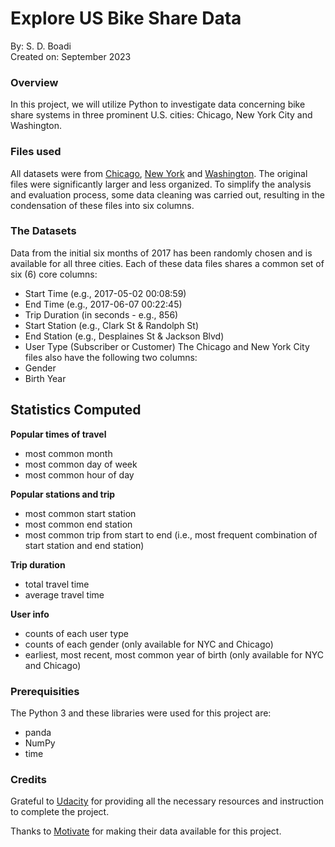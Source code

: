 # Explore US Bike Share Data
By: S. D. Boadi<br>
Created on: September 2023


### Overview
In this project, we will utilize Python to investigate data concerning bike share systems in three prominent U.S. cities: Chicago, New York City and Washington.


### Files used
All datasets were from [Chicago](https://www.divvybikes.com/system-data), [New York](https://www.citibikenyc.com/system-data) and [Washington](https://www.capitalbikeshare.com/system-data).
The original files were significantly larger and less organized. To simplify the analysis and evaluation process, some data cleaning was carried out, resulting in the condensation of these files into six columns.


### The Datasets
Data from the initial six months of 2017 has been randomly chosen and is available for all three cities. Each of these data files shares a common set of six (6) core columns:
* Start Time (e.g., 2017-05-02 00:08:59)
* End Time (e.g., 2017-06-07 00:22:45)
* Trip Duration (in seconds - e.g., 856)
* Start Station (e.g., Clark St & Randolph St)
* End Station (e.g., Desplaines St & Jackson Blvd)
* User Type (Subscriber or Customer)
The Chicago and New York City files also have the following two columns:
* Gender
* Birth Year


## Statistics Computed 
**Popular times of travel**
* most common month
* most common day of week
* most common hour of day

**Popular stations and trip**
* most common start station
* most common end station
* most common trip from start to end (i.e., most frequent combination of start station and end station)

**Trip duration**
* total travel time
* average travel time

**User info**
* counts of each user type
* counts of each gender (only available for NYC and Chicago)
* earliest, most recent, most common year of birth (only available for NYC and Chicago)


### Prerequisities
The Python 3 and these libraries were used for this project are:
- panda  
- NumPy
- time


### Credits
Grateful to [Udacity](https://www.udacity.com/) for providing all the necessary resources and instruction to complete the project.

Thanks to [Motivate](https://www.motivateco.com/) for making their data available for this project.